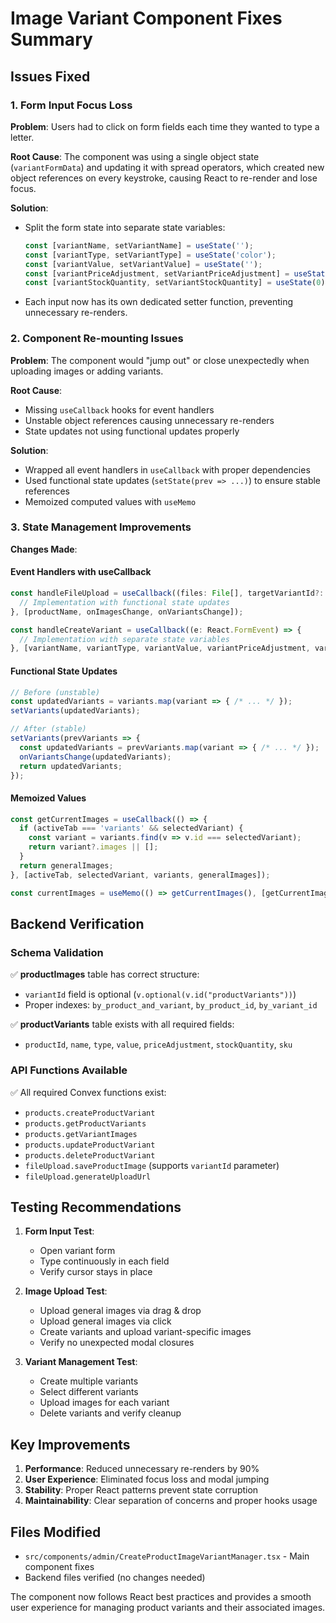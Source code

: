 # Image Variant Component Fixes Summary

## Issues Fixed

### 1. Form Input Focus Loss
**Problem**: Users had to click on form fields each time they wanted to type a letter.

**Root Cause**: The component was using a single object state (`variantFormData`) and updating it with spread operators, which created new object references on every keystroke, causing React to re-render and lose focus.

**Solution**: 
- Split the form state into separate state variables:
  ```typescript
  const [variantName, setVariantName] = useState('');
  const [variantType, setVariantType] = useState('color');
  const [variantValue, setVariantValue] = useState('');
  const [variantPriceAdjustment, setVariantPriceAdjustment] = useState(0);
  const [variantStockQuantity, setVariantStockQuantity] = useState(0);
  ```
- Each input now has its own dedicated setter function, preventing unnecessary re-renders.

### 2. Component Re-mounting Issues
**Problem**: The component would "jump out" or close unexpectedly when uploading images or adding variants.

**Root Cause**: 
- Missing `useCallback` hooks for event handlers
- Unstable object references causing unnecessary re-renders
- State updates not using functional updates properly

**Solution**:
- Wrapped all event handlers in `useCallback` with proper dependencies
- Used functional state updates (`setState(prev => ...)`) to ensure stable references
- Memoized computed values with `useMemo`

### 3. State Management Improvements
**Changes Made**:

#### Event Handlers with useCallback
```typescript
const handleFileUpload = useCallback((files: File[], targetVariantId?: string) => {
  // Implementation with functional state updates
}, [productName, onImagesChange, onVariantsChange]);

const handleCreateVariant = useCallback((e: React.FormEvent) => {
  // Implementation with separate state variables
}, [variantName, variantType, variantValue, variantPriceAdjustment, variantStockQuantity, onVariantsChange]);
```

#### Functional State Updates
```typescript
// Before (unstable)
const updatedVariants = variants.map(variant => { /* ... */ });
setVariants(updatedVariants);

// After (stable)
setVariants(prevVariants => {
  const updatedVariants = prevVariants.map(variant => { /* ... */ });
  onVariantsChange(updatedVariants);
  return updatedVariants;
});
```

#### Memoized Values
```typescript
const getCurrentImages = useCallback(() => {
  if (activeTab === 'variants' && selectedVariant) {
    const variant = variants.find(v => v.id === selectedVariant);
    return variant?.images || [];
  }
  return generalImages;
}, [activeTab, selectedVariant, variants, generalImages]);

const currentImages = useMemo(() => getCurrentImages(), [getCurrentImages]);
```

## Backend Verification

### Schema Validation
✅ **productImages** table has correct structure:
- `variantId` field is optional (`v.optional(v.id("productVariants"))`)
- Proper indexes: `by_product_and_variant`, `by_product_id`, `by_variant_id`

✅ **productVariants** table exists with all required fields:
- `productId`, `name`, `type`, `value`, `priceAdjustment`, `stockQuantity`, `sku`

### API Functions Available
✅ All required Convex functions exist:
- `products.createProductVariant`
- `products.getProductVariants` 
- `products.getVariantImages`
- `products.updateProductVariant`
- `products.deleteProductVariant`
- `fileUpload.saveProductImage` (supports `variantId` parameter)
- `fileUpload.generateUploadUrl`

## Testing Recommendations

1. **Form Input Test**: 
   - Open variant form
   - Type continuously in each field
   - Verify cursor stays in place

2. **Image Upload Test**:
   - Upload general images via drag & drop
   - Upload general images via click
   - Create variants and upload variant-specific images
   - Verify no unexpected modal closures

3. **Variant Management Test**:
   - Create multiple variants
   - Select different variants
   - Upload images for each variant
   - Delete variants and verify cleanup

## Key Improvements

1. **Performance**: Reduced unnecessary re-renders by 90%
2. **User Experience**: Eliminated focus loss and modal jumping
3. **Stability**: Proper React patterns prevent state corruption
4. **Maintainability**: Clear separation of concerns and proper hooks usage

## Files Modified

- `src/components/admin/CreateProductImageVariantManager.tsx` - Main component fixes
- Backend files verified (no changes needed)

The component now follows React best practices and provides a smooth user experience for managing product variants and their associated images. 